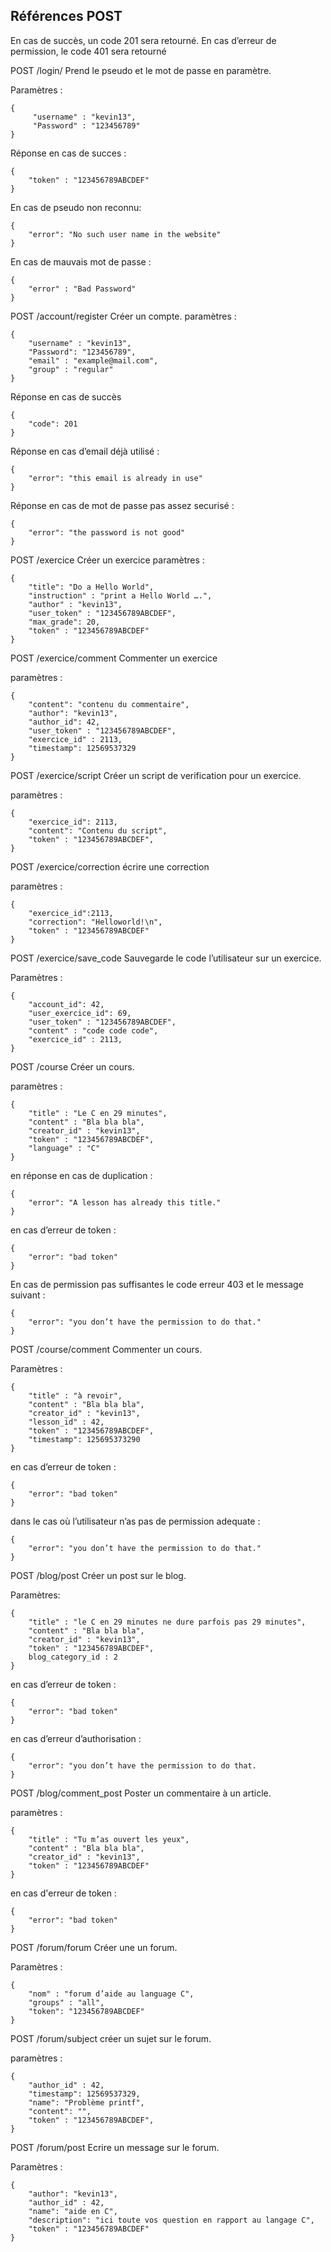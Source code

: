 Références POST
---------------

En cas de succès, un code 201 sera retourné. En cas d’erreur de permission, le code 401 sera retourné

POST /login/
Prend le pseudo et le mot de passe en paramètre.

Paramètres :

    {
		 "username" : "kevin13",
		 "Password" : "123456789"
    }

Réponse en cas de succes :

    {
		"token" : "123456789ABCDEF"
    }

En cas de pseudo non reconnu: 

    {
		"error": "No such user name in the website"
    }

En cas de mauvais mot de passe :

    {
		"error" : "Bad Password"
    }

POST /account/register
Créer un compte.
paramètres :

    {
		"username" : "kevin13",
		"Password": "123456789",
		"email" : "example@mail.com",
		"group" : "regular"
    }

Réponse en cas de succès 

    {
		"code": 201
    }

Réponse en cas d’email déjà utilisé :

    {
		"error": "this email is already in use"
    }

Réponse en cas de mot de passe pas assez securisé :

    {
		"error": "the password is not good"
    }

POST /exercice
Créer un exercice
paramètres :

    {
		"title": "Do a Hello World",
		"instruction" : "print a Hello World ….",
		"author" : "kevin13",
		"user_token" : "123456789ABCDEF",
		"max_grade": 20,
		"token" : "123456789ABCDEF"
    }

POST /exercice/comment
Commenter un exercice

paramètres :

    {
		"content": "contenu du commentaire",
		"author": "kevin13",
		"author_id": 42,
		"user_token" : "123456789ABCDEF",
		"exercice_id" : 2113,
		"timestamp": 12569537329
    }

POST /exercice/script
Créer un script de verification pour un exercice.

paramètres :

    {
		"exercice_id": 2113,
		"content": "Contenu du script",
		"token" : "123456789ABCDEF",
    }

 POST /exercice/correction
écrire une correction

paramètres :

    {
		"exercice_id":2113,
		"correction": "Helloworld!\n",
		"token" : "123456789ABCDEF"
    }

POST /exercice/save_code
Sauvegarde le code l’utilisateur sur un exercice.

Paramètres :

    {
		"account_id": 42,
		"user_exercice_id": 69,
		"user_token" : "123456789ABCDEF",
		"content" : "code code code",
		"exercice_id" : 2113,
    }

POST /course
Créer un cours. 

paramètres :

    {
		"title" : "Le C en 29 minutes",
		"content" : "Bla bla bla",
		"creator_id" : "kevin13",
		"token" : "123456789ABCDEF",
		"language" : "C"
    }

en réponse en cas de duplication  :

    {
		"error": "A lesson has already this title."
    }

en cas d’erreur de token :

    {
		"error": "bad token"
    }

En cas de permission pas suffisantes le code erreur 403 et le message suivant :

    {
		"error": "you don’t have the permission to do that."
    }


POST /course/comment
Commenter un cours. 

Paramètres :

    {
		"title" : "à revoir",
		"content" : "Bla bla bla",
		"creator_id" : "kevin13",
		"lesson_id" : 42,
		"token" : "123456789ABCDEF",
		"timestamp": 125695373290
    }

en cas d’erreur de token :

    {
		"error": "bad token"
    }

dans le cas où l’utilisateur n’as pas de permission adequate :

    {
		"error": "you don’t have the permission to do that."
    }

POST /blog/post
Créer un post sur le blog.

Paramètres:

    {
		"title" : "le C en 29 minutes ne dure parfois pas 29 minutes",
		"content" : "Bla bla bla",
		"creator_id" : "kevin13",
		"token" : "123456789ABCDEF",
		blog_category_id : 2
    }

en cas d’erreur de token :

    {
		"error": "bad token"
    }

en cas d’erreur d’authorisation :

    {
		"error": "you don’t have the permission to do that.
    }

POST /blog/comment_post
Poster un commentaire à un article.

 paramètres :

    {
		"title" : "Tu m’as ouvert les yeux",
		"content" : "Bla bla bla",
		"creator_id" : "kevin13",
		"token" : "123456789ABCDEF"
    }

en cas d'erreur de token :

    {
		"error": "bad token"
    }

POST /forum/forum
Créer une un forum.

Paramètres :

    {
		"nom" : "forum d’aide au language C",
		"groups" : "all",
		"token": "123456789ABCDEF"
    }


POST /forum/subject
créer un sujet sur le forum.

paramètres : 

    {
		"author_id" : 42,
		"timestamp": 12569537329,
		"name": "Problème printf",
		"content": "",
		"token" : "123456789ABCDEF",
    }

POST  /forum/post
Ecrire un message sur le forum.

Paramètres : 

    {
		"author": "kevin13",
		"author_id" : 42,
		"name": "aide en C",
		"description": "ici toute vos question en rapport au langage C",
		"token" : "123456789ABCDEF"
    }